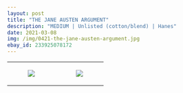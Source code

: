 ```yaml
---
layout: post
title: "THE JANE AUSTEN ARGUMENT"
description: "MEDIUM | Unlisted (cotton/blend) | Hanes"
date: 2021-03-08
img: /img/0421-the-jane-austen-argument.jpg
ebay_id: 233925078172
---
```




<table style="width:100%;"><tr><td style="vertical-align:top;">
      <figure class="tmblr-full" data-orig-height="2048" data-orig-width="1365" data-orig-src="https://concertshirts.netlify.app/shirts/0421/0421-01.jpg"><img src="https://64.media.tumblr.com/a114b0f952565bc1f070f40e87615c18/29c370d0034757a5-7e/s540x810/26b0315412ec76d141d0822577a8c4b89c557020.jpg" data-orig-height="2048" data-orig-width="1365" data-orig-src="https://concertshirts.netlify.app/shirts/0421/0421-01.jpg"/></figure></td>
    <td style="vertical-align:top;">
      <figure class="tmblr-full" data-orig-height="2048" data-orig-width="1365" data-orig-src="https://concertshirts.netlify.app/shirts/0421/0421-02.jpg"><img src="https://64.media.tumblr.com/a8dbbfa96acdc804f46f84e38ccb4986/29c370d0034757a5-e5/s540x810/9e1d0b126556a8cf8247e4abac85549cbbf74a9e.jpg" data-orig-height="2048" data-orig-width="1365" data-orig-src="https://concertshirts.netlify.app/shirts/0421/0421-02.jpg"/></figure></td>
  </tr></table>
